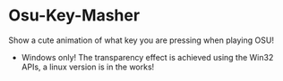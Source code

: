 # Osu-Key-Masher
Show a cute animation of what key you are pressing when playing OSU!

* Windows only! The transparency effect is achieved using the Win32 APIs, a linux version is in the works!
